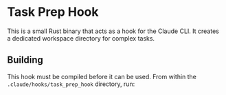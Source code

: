 # Task Prep Hook

This is a small Rust binary that acts as a hook for the Claude CLI. It creates a dedicated workspace directory for complex tasks.

## Building

This hook must be compiled before it can be used. From within the `.claude/hooks/task_prep_hook` directory, run:
